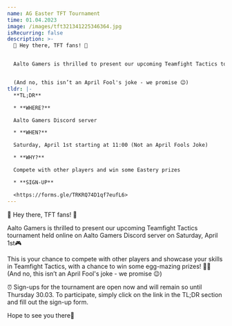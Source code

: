 ```yaml
---
name: AG Easter TFT Tournament
time: 01.04.2023
image: /images/tft321341225346364.jpg
isRecurring: false
description: >-
  🎉 Hey there, TFT fans! 🎉


  Aalto Gamers is thrilled to present our upcoming Teamfight Tactics tournament held online on Aalto Gamers Discord server on Saturday, April 1st 🎮 


  (And no, this isn’t an April Fool's joke - we promise 😉)
tldr: |-
  **TL;DR**

  * **WHERE?**

  Aalto Gamers Discord server

  * **WHEN?**

  Saturday, April 1st starting at 11:00 (Not an April Fools Joke)

  * **WHY?**

  Compete with other players and win some Eastery prizes

  * **SIGN-UP**

  <https://forms.gle/TRKRQ74D1qf7eufL6>
---
```


🎉 Hey there, TFT fans! 🎉

Aalto Gamers is thrilled to present our upcoming Teamfight Tactics tournament held online on Aalto Gamers Discord server on Saturday, April 1st🎮

This is your chance to compete with other players and showcase your skills in Teamfight Tactics, with a chance to win some egg-mazing prizes! 🥚🎁 (And no, this isn’t an April Fool's joke - we promise 😉)

⏰ Sign-ups for the tournament are open now and will remain so until Thursday 30.03. To participate, simply click on the link in the TL;DR section and fill out the sign-up form.

Hope to see you there👐
